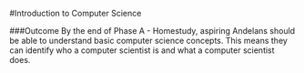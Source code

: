 #Introduction to Computer Science

###Outcome
By the end of Phase A - Homestudy, aspiring Andelans should be able to understand basic computer science concepts. This means they can identify who a computer scientist is and what a computer scientist does.